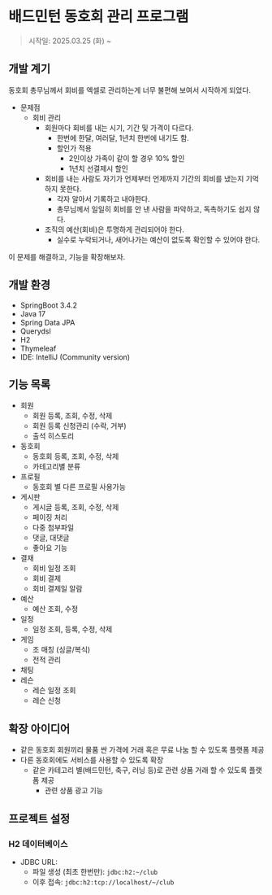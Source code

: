 # 배드민턴 동호회 관리 프로그램

> 시작일: 2025.03.25 (화) ~

## 개발 계기

동호회 총무님께서 회비를 엑셀로 관리하는게 너무 불편해 보여서 시작하게 되었다.

- 문제점
  - 회비 관리
    - 회원마다 회비를 내는 시기, 기간 및 가격이 다르다.
      - 한번에 한달, 여러달, 1년치 한번에 내기도 함.
      - 할인가 적용
        - 2인이상 가족이 같이 할 경우 10% 할인
        - 1년치 선결제시 할인
    - 회비를 내는 사람도 자기가 언제부터 언제까지 기간의 회비를 냈는지 기억하지 못한다.
      - 각자 알아서 기록하고 내야한다.
      - 총무님께서 일일히 회비를 안 낸 사람을 파악하고, 독촉하기도 쉽지 않다.
    - 조직의 예산(회비)은 투명하게 관리되어야 한다.
      - 실수로 누락되거나, 새어나가는 예산이 없도록 확인할 수 있어야 한다.

이 문제를 해결하고, 기능을 확장해보자.

## 개발 환경

- SpringBoot 3.4.2
- Java 17
- Spring Data JPA
- Querydsl
- H2
- Thymeleaf
- IDE: IntelliJ (Community version)

## 기능 목록

- 회원
  - 회원 등록, 조회, 수정, 삭제
  - 회원 등록 신청관리 (수락, 거부)
  - 출석 히스토리
- 동호회
  - 동호회 등록, 조회, 수정, 삭제
  - 카테고리별 분류
- 프로필
  - 동호회 별 다른 프로필 사용가능
- 게시판
  - 게시글 등록, 조회, 수정, 삭제
  - 페이징 처리
  - 다중 첨부파일
  - 댓글, 대댓글
  - 좋아요 기능
- 결재
  - 회비 일정 조회
  - 회비 결제
  - 회비 결제일 알람
- 예산
  - 예산 조회, 수정
- 일정
  - 일정 조회, 등록, 수정, 삭제
- 게임
  - 조 매칭 (싱글/복식)
  - 전적 관리
- 채팅
- 레슨
  - 레슨 일정 조회
  - 레슨 신청

## 확장 아이디어

- 같은 동호회 회원끼리 물품 싼 가격에 거래 혹은 무료 나눔 할 수 있도록 플랫폼 제공
- 다른 동호회에도 서비스를 사용할 수 있도록 확장
  - 같은 카테고리 별(배드민턴, 축구, 러닝 등)로 관련 상품 거래 할 수 있도록 플랫폼 제공
    - 관련 상품 광고 기능

## 프로젝트 설정

### H2 데이터베이스

- JDBC URL:
  - 파일 생성 (최초 한번만): `jdbc:h2:~/club`
  - 이후 접속: `jdbc:h2:tcp://localhost/~/club`